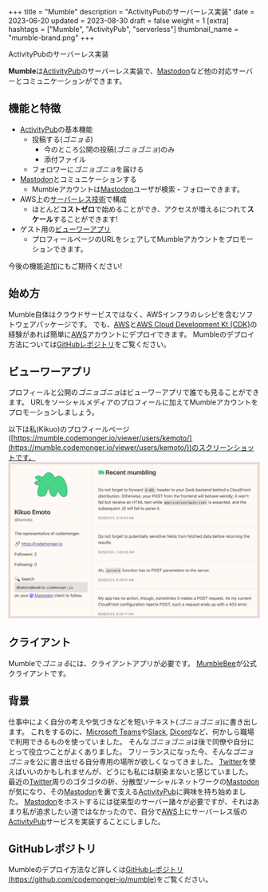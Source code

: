 +++
title = "Mumble"
description = "ActivityPubのサーバーレス実装"
date = 2023-06-20
updated = 2023-08-30
draft = false
weight = 1
[extra]
hashtags = ["Mumble", "ActivityPub", "serverless"]
thumbnail_name = "mumble-brand.png"
+++

ActivityPubのサーバーレス実装

<!-- more -->

**Mumble**は[ActivityPub](https://activitypub.rocks)のサーバーレス実装で、[Mastodon](https://joinmastodon.org/)など他の対応サーバーとコミュニケーションができます。

## 機能と特徴

- [ActivityPub](https://activitypub.rocks)の基本機能
    - 投稿する(_ゴニョる_)
        - 今のところ公開の投稿(_ゴニョゴニョ_)のみ
        - 添付ファイル
    - フォロワーに*ゴニョゴニョ*を届ける
- [Mastodon](https://joinmastodon.org/)とコミュニケーションする
    - Mumbleアカウントは[Mastodon](https://joinmastodon.org/)ユーザが検索・フォローできます。
- AWS上の[サーバーレス技術](https://aws.amazon.com/serverless/)で構成
    - ほとんど**コストゼロ**で始めることができ、アクセスが増えるにつれて**スケール**することができます!
- ゲスト用の[ビューワーアプリ](#ビューワーアプリ)
    - プロフィールページのURLをシェアしてMumbleアカウントをプロモーションできます。

今後の機能追加にもご期待ください!

## 始め方

Mumble自体はクラウドサービスではなく、AWSインフラのレシピを含むソフトウェアパッケージです。
でも、[AWS](https://aws.amazon.com)と[AWS Cloud Development Kt (CDK)](https://aws.amazon.com/cdk/)の経験があれば簡単に[AWS](https://aws.amazon.com)アカウントにデプロイできます。
Mumbleのデプロイ方法については[GitHubレポジトリ](https://github.com/codemonger-io/mumble)をご覧ください。

## ビューワーアプリ

プロフィールと公開の*ゴニョゴニョ*はビューワーアプリで誰でも見ることができます。
URLをソーシャルメディアのプロフィールに加えてMumbleアカウントをプロモーションしましょう。

以下は私(Kikuo)のプロフィールページ([https://mumble.codemonger.io/viewer/users/kemoto/](https://mumble.codemonger.io/viewer/users/kemoto/))のスクリーンショットです。
![viewer app](./viewer-app.png)

## クライアント

Mumbleで*ゴニョる*には、クライアントアプリが必要です。
[MumbleBee](../mumble-bee/)が公式クライアントです。

## 背景

仕事中によく自分の考えや気づきなどを短いテキスト(_ゴニョゴニョ_)に書き出します。
これをするのに、[Microsoft Teams](https://www.microsoft.com/en-us/microsoft-teams/group-chat-software)や[Slack](https://slack.com/), [Dicord](https://discord.com)など、何かしら職場で利用できるものを使っていました。
そんな*ゴニョゴニョ*は後で同僚や自分にとって役立つことがよくありました。
フリーランスになった今、そんな*ゴニョゴニョ*を公に書き出せる自分専用の場所が欲しくなってきました。
[Twitter](https://twitter.com)を使えばいいのかもしれませんが、どうにも私には馴染まないと感じていました。
最近の[Twitter](https://twitter.com)周りのゴタゴタの折、分散型ソーシャルネットワークの[Mastodon](https://joinmastodon.org)が気になり、その[Mastodon](https://joinmastodon.org)を裏で支える[ActivityPub](https://activitypub.rocks)に興味を持ち始めました。
[Mastodon](https://joinmastodon.org)をホストするには従来型のサーバー諸々が必要ですが、それはあまり私が追求したい道ではなかったので、自分で[AWS](https://aws.amazon.com)上にサーバーレス版の[ActivityPub](https://activitypub.rocks)サービスを実装することにしました。

## GitHubレポジトリ

Mumbleのデプロイ方法など詳しくは[GitHubレポジトリ(https://github.com/codemonger-io/mumble)](https://github.com/codemonger-io/mumble)をご覧ください。